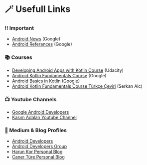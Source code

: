 # 🪄 Usefull Links 

### ‼️ Important 

- [Android News](https://developer.android.com/news) (Google)
- [Android Referances](https://developer.android.com/reference) (Google)

### 📚 Courses

- [Developing Android Apps with Kotlin Course](https://classroom.udacity.com/courses/ud9012) (Udacity)
- [Android Kotlin Fundamentals Course](https://developer.android.com/courses/kotlin-fundamentals/course?authuser=6) (Google)
- [Android Basics in Kotlin](https://developer.android.com/courses/android-basics-kotlin/course?authuser=6) (Google)
- [Android Kotlin Fundamentals Course Türkçe Çeviri](https://developer.android.com/courses/kotlin-fundamentals/course?authuser=6) (Serkan Alc)

### 📺 Youtube Channels

- [Google Android Developers](youtube.com/c/AndroidDevelopers)
- [Kasım Adalan Youtube Channel](https://www.youtube.com/channel/UCrjiqrR7RuQK4FyB02cz9AQ/videos)

### 📖 Medium & Blog Profiles

- [Android Developers](https://medium.com/androiddevelopers)
- [Android Developers Group](https://medium.com/developer-multicamp)
- [Harun Kor Personal Blog](http://www.harunkor.com.tr/)
- [Caner Türe Personal Blog](https://cnrture.medium.com/)


 
